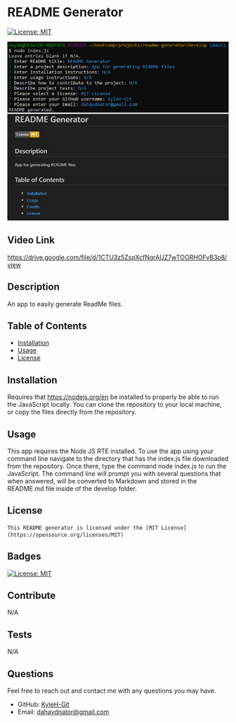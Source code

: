 # README Generator
[![License: MIT](https://img.shields.io/badge/License-MIT-yellow.svg)](https://opensource.org/licenses/MIT)

![alt text](./images/readmeimg1.png)
![alt text](./images/readmeimg2.png)

  ## Video Link
  https://drive.google.com/file/d/1CTU3z5ZspXcfNgrAUZ7wTOORHOFvB3o8/view
  
  ## Description
  An app to easily generate ReadMe files.

  ## Table of Contents
  - [Installation](#installation)
  - [Usage](#usage)
  - [License](#license)

  ## Installation
  Requires that https://nodejs.org/en be installed to properly be able to run the JavaScript locally. You can clone the repository to your local machine, or copy the files directly from the repository.

  ## Usage
  This app requires the Node JS RTE installed. To use the app using your command line navigate to the directory that has the index.js file downloaded from the repository. Once there, type the command node index.js to run the JavaScript. The command line will prompt you with several questions that when answered, will be converted to Markdown and stored in the README.md file inside of the develop folder.

  ## License
    This README generator is licensed under the [MIT License](https://opensource.org/licenses/MIT)
  

  ## Badges
  [![License: MIT](https://img.shields.io/badge/License-MIT-yellow.svg)](https://opensource.org/licenses/MIT)

  ## Contribute
  N/A

  ## Tests
  N/A

  ## Questions
  Feel free to reach out and contact me with any questions you may have.
  - GitHub: [KyleH-Git](https://github.com/KyleH-Git)
  - Email: dahaydnator@gmail.com
